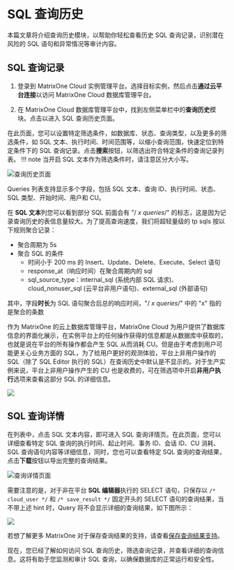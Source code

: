 # **SQL 查询历史**

本篇文章将介绍查询历史模块，以帮助你轻松查看历史 SQL 查询记录，识别潜在风险的 SQL 语句和异常情况等审计内容。

## SQL 查询记录

1. 登录到 MatrixOne Cloud 实例管理平台。选择目标实例，然后点击**通过云平台连接**以访问 MatrixOne Cloud 数据库管理平台。

2. 在 MatrixOne Cloud 数据库管理平台中，找到左侧菜单栏中的**查询历史**模块。点击以进入 SQL 查询历史页面。

在此页面，您可以设置特定筛选条件，如数据库、状态、查询类型，以及更多的筛选条件，如 SQL 文本、执行时间、时间范围等，以缩小查询范围，快速定位到特定条件下的 SQL 查询记录。点击**搜索**按钮，以筛选出符合特定条件的查询记录列表。
!!! note
    当开启 SQL 文本作为筛选条件时，请注意区分大小写。

   ![查询历史页面](https://community-shared-data-1308875761.cos.ap-beijing.myqcloud.com/artwork/mocdocs/sqleditor/src_history_1.png)

Queries 列表支持显示多个字段，包括 SQL 文本、查询 ID、执行时间、状态、SQL 类型、开始时间、用户和 CU。

在 **SQL 文本**列您可以看到部分 SQL 前面会有 "/ *x queries*/" 的标志，这是因为记录查询历史的表信息量较大。为了提高查询速度，我们将超轻量级的 tp sqls 按以下规则聚合记录：

- 聚合周期为 5s  
- 聚合 SQL 的条件  
    - 时间小于 200 ms 的 Insert、Update、Delete、Execute、Select 语句  
    - response_at（响应时间）在聚合周期内的 sql  
    - sql_source_type：internal_sql (系统内部 SQL 请求)、cloud_nonuser_sql (云平台非用户语句)、external_sql (外部语句)  

其中，字段**时长**为 SQL 语句聚合后总的响应时间，"/ *x queries*/" 中的 "x" 指的是聚合的条数

作为 MatrixOne 的云上数据库管理平台，MatrixOne Cloud 为用户提供了数据库信息的界面化展示，在实例平台上的任何操作获得的信息都是从数据库中获取的，也就是说在平台的所有操作都会产生 SQL 从而消耗 CU。但是由于考虑到用户可能更关心业务方面的 SQL，为了给用户更好的观测体验，平台上非用户操作的 SQL（除了 SQL Editor 执行的 SQL）在查询历史中默认是不显示的。对于生产实例来说，平台上非用户操作产生的 CU 也是收费的，可在筛选项中开启**非用户执行**选项来查看这部分 SQL 的详细信息。

![](https://community-shared-data-1308875761.cos.ap-beijing.myqcloud.com/artwork/mocdocs/sqleditor/src_history_2.png)

## SQL 查询详情

在列表中，点击 SQL 文本内容，即可进入 SQL 查询详情页。在此页面，您可以详细查看特定 SQL 查询的执行时间、起止时间、事务 ID、会话 ID、CU 消耗、SQL 查询语句内容等详细信息，同时，您也可以查看特定 SQL 查询的查询结果，点击**下载**按钮以导出完整的查询结果。

   ![查询详情页面](https://community-shared-data-1308875761.cos.ap-beijing.myqcloud.com/artwork/mocdocs/sqleditor/src_history_3.png)

需要注意的是，对于非在平台 **SQL 编辑器**执行的 SELECT 语句，只保存以 `/* cloud_user */` 和 `/* save_result */` 固定开头的 SELECT 语句的查询结果，当不带上述 hint 时，Query 将不会显示详细的查询结果，如下图所示：

  ![](https://community-shared-data-1308875761.cos.ap-beijing.myqcloud.com/artwork/mocdocs/sqleditor/src_history_4.png)

若想了解更多 MatrixOne 对于保存查询结果的支持，请查看[保存查询结果支持](https://docs.matrixorigin.cn/1.1.1/MatrixOne/Reference/Variable/system-variables/save_query_result/#_2)。

现在，您已经了解如何访问 SQL 查询历史，筛选查询记录，并查看详细的查询信息。这将有助于您监测和审计 SQL 查询，以确保数据库的正常运行和安全性。

